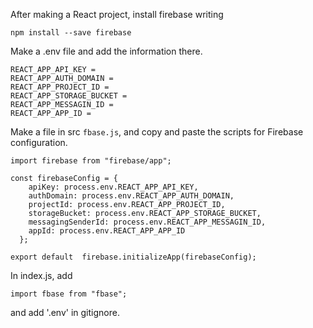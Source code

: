 After making a React project, install firebase writing
```
npm install --save firebase
```

Make a .env file and add the information there. 
```
REACT_APP_API_KEY =
REACT_APP_AUTH_DOMAIN =
REACT_APP_PROJECT_ID =
REACT_APP_STORAGE_BUCKET =
REACT_APP_MESSAGIN_ID =
REACT_APP_APP_ID =
```

Make a file in src `fbase.js`, and copy and paste the scripts for Firebase configuration. 
```
import firebase from "firebase/app";

const firebaseConfig = {
    apiKey: process.env.REACT_APP_API_KEY,
    authDomain: process.env.REACT_APP_AUTH_DOMAIN,
    projectId: process.env.REACT_APP_PROJECT_ID,
    storageBucket: process.env.REACT_APP_STORAGE_BUCKET,
    messagingSenderId: process.env.REACT_APP_MESSAGIN_ID,
    appId: process.env.REACT_APP_APP_ID
  };

export default  firebase.initializeApp(firebaseConfig);
```

In index.js, add
```
import fbase from "fbase";
```

and add '.env' in gitignore.